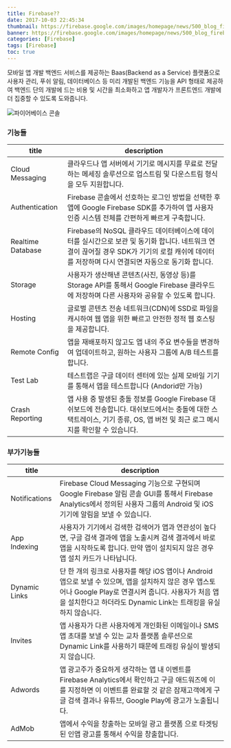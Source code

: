 ```yaml
---
title: Firebase??
date: 2017-10-03 22:45:34
thumbnail: https://firebase.google.com/images/homepage/news/500_blog_firebase_2x.png?hl=ko
banner: https://firebase.google.com/images/homepage/news/500_blog_firebase_2x.png?hl=ko
categories: [Firebase]
tags: [Firebase]
toc: true
---
```


모바일 앱 개발 백엔드 서비스를 제공하는 Baas(Backend as a Service) 플랫폼으로 사용자 관리, 푸쉬 알림, 데이터베이스 등 미리 개발된 백엔드 기능을 API 형태로 제공하여 백엔드 단의 개발에 드는 비용 및 시간을 최소화하고 앱 개발자가 프론트엔드 개발에 더 집중할 수 있도록 도와줍니다.

<!-- more -->

![파이어베이스 콘솔](/blog/images/firebaseConsole.png)

### 기능들

title | description
------|------------
Cloud Messaging | 클라우드나 앱 서버에서 기기로 메시지를 무료로 전달하는 메세징 솔루션으로 업스트림 및 다운스트림 형식을 모두 지원합니다.
Authentication | Firebase 콘솔에서 선호하는 로그인 방법을 선택한 후 앱에 Google Firebase SDK를 추가하여 앱 사용자 인증 시스템 전체를 간편하게 빠르게 구축합니다.
Realtime Database | Firebase의 NoSQL 클라우드 데이터베이스에 데이터를 실시간으로 보관 및 동기화 합니다. 네트워크 연결이 끊어질 경우 SDK가 기기의 로컬 캐쉬에 데이터를 저장하며 다시 연결되면 자동으로 동기화 합니다.
Storage | 사용자가 생산해낸 콘텐츠(사진, 동영상 등)를 Storage API를 통해서 Google Firebase 클라우드에 저장하며 다른 사용자와 공유할 수 있도록 합니다.
Hosting | 글로벌 콘텐츠 전송 네트워크(CDN)에 SSD로 파일을 캐시하여 웹 앱을 위한 빠르고 안전한 정적 웹 호스팅을 제공합니다.
Remote Config | 앱을 재배포하지 않고도 앱 내의 주요 변수들을 변경하여 업데이트하고, 원하는 사용자 그룹에 A/B 테스트를 합니다.
Test Lab | 테스트랩은 구글 데이터 센터에 있는 실제 모바일 기기를 통해서 앱을 테스트합니다 (Andorid만 가능)
Crash Reporting | 앱 사용 중 발생된 충돌 정보를 Google Firebase 대쉬보드에 전송합니다. 대쉬보드에서는 충돌에 대한 스택트레이스, 기기 종류, OS, 앱 버전 및 최근 로그 메시지를 확인할 수 있습니다.


### 부가기능들

title | description
------|------------
Notifications | Firebase Cloud Messaging 기능으로 구현되며 Google Firebase 알림 콘솔 GUI를 통해서 Firebase Analytics에서 정의된 사용자 그룹의 Android 및 iOS 기기에 알림을 보낼 수 있습니다.
App Indexing | 사용자가 기기에서 검색한 검색어가 앱과 연관성이 높다면, 구글 검색 결과에 앱을 노출시켜 검색 결과에서 바로 앱을 시작하도록 합니다. 만약 앱이 설치되지 않은 경우 앱 설치 카드가 나타납니다.
Dynamic Links | 단 한 개의 링크로 사용자를 해당 iOS 앱이나 Android 앱으로 보낼 수 있으며, 앱을 설치하지 않은 경우 앱스토어나 Google Play로 연결시켜 줍니다. 사용자가 처음 앱을 설치한다고 하더라도 Dynamic Link는 트래킹을 유실하지 않습니다.
Invites | 앱 사용자가 다른 사용자에게 개인화된 이메일이나 SMS 앱 초대를 보낼 수 있는 교차 플랫폼 솔루션으로 Dynamic Link를 사용하기 때문에 트래킹 유실이 발생되지 않습니다.
Adwords | 앱 광고주가 중요하게 생각하는 앱 내 이벤트를 Firebase Analytics에서 확인하고 구글 애드워즈에 이를 지정하면 이 이벤트를 완료할 것 같은 잠재고객에게 구글 검색 결과나 유튜브, Google Play에 광고가 노출됩니다.
AdMob | 앱에서 수익을 창출하는 모바일 광고 플랫폼 으로 타겟팅된 인앱 광고를 통해서 수익을 창출합니다.
 